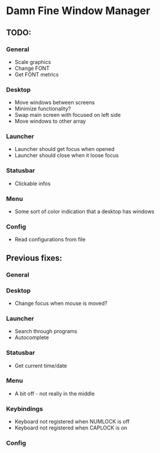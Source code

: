 # Damn Fine Window Manager

## TODO:
### General
* Scale graphics
* Change FONT
* Get FONT metrics

### Desktop
* Move windows between screens
* Minimize functionality?
* Swap main screen with focused on left side
* Move windows to other array

### Launcher
* Launcher should get focus when opened
* Launcher should close when it loose focus

### Statusbar
* Clickable infos

### Menu
* Some sort of color indication that a desktop has windows

### Config
* Read configurations from file

## Previous fixes:

### General

### Desktop
* Change focus when mouse is moved?

### Launcher
* Search through programs
* Autocomplete

### Statusbar
* Get current time/date

### Menu
* A bit off - not really in the middle

### Keybindings
* Keyboard not registered when NUMLOCK is off
* Keyboard not registered when CAPLOCK is on

### Config
